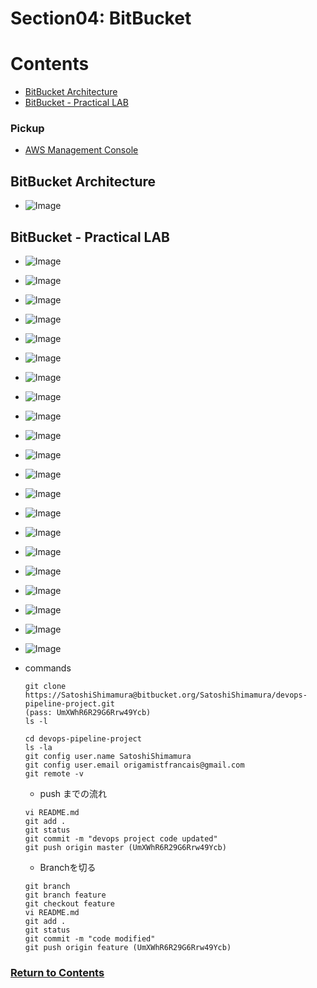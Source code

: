 # Section04: BitBucket

<a id = "contents">

# Contents
* [BitBucket Architecture](#Architecture)
* [BitBucket - Practical LAB](#lab)

### Pickup
* [AWS Management Console](https://github.com/Pippippi3104/2020_DevOps_CICDwithJenkinsAnsibleDockerKubernetes/blob/main/doc/Section02_CICDpipeline.md#1st--aws-management-console)


<a id = "Architecture">

## BitBucket Architecture
* ![Image](../src/images/Section04/init001.png)


<a id = "lab">

## BitBucket - Practical LAB
* ![Image](../src/images/Section04/lab001.png)
* ![Image](../src/images/Section04/lab002.png)
* ![Image](../src/images/Section04/lab003.png)
* ![Image](../src/images/Section04/lab004.png)
* ![Image](../src/images/Section04/lab005.png)
* ![Image](../src/images/Section04/lab006.png)
* ![Image](../src/images/Section04/lab007.png)
* ![Image](../src/images/Section04/lab008.png)
* ![Image](../src/images/Section04/lab009.png)
* ![Image](../src/images/Section04/lab010.png)
* ![Image](../src/images/Section04/lab011.png)
* ![Image](../src/images/Section04/lab012.png)
* ![Image](../src/images/Section04/lab013.png)
* ![Image](../src/images/Section04/lab014.png)
* ![Image](../src/images/Section04/lab015.png)
* ![Image](../src/images/Section04/lab016.png)
* ![Image](../src/images/Section04/lab017.png)
* ![Image](../src/images/Section04/lab018.png)
* ![Image](../src/images/Section04/lab019.png)
* ![Image](../src/images/Section04/lab020.png)
* ![Image](../src/images/Section04/lab021.png)

* commands
  ```
  git clone https://SatoshiShimamura@bitbucket.org/SatoshiShimamura/devops-pipeline-project.git
  (pass: UmXWhR6R29G6Rrw49Ycb)
  ls -l
  ```
  ```
  cd devops-pipeline-project
  ls -la
  git config user.name SatoshiShimamura
  git config user.email origamistfrancais@gmail.com
  git remote -v
  ```
  * push までの流れ
  ```
  vi README.md
  git add .
  git status
  git commit -m "devops project code updated"
  git push origin master (UmXWhR6R29G6Rrw49Ycb)
  ```
  * Branchを切る
  ```
  git branch
  git branch feature
  git checkout feature
  vi README.md
  git add .
  git status
  git commit -m "code modified"
  git push origin feature (UmXWhR6R29G6Rrw49Ycb)
  ```

### [Return to Contents](#contents)